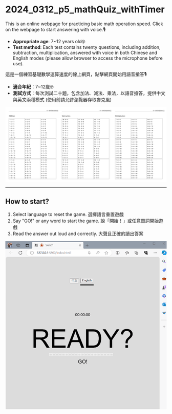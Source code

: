 # 2024_0312_p5_mathQuiz_withTimer

This is an online webpage for practicing basic math operation speed. Click on the webpage to start answering with voice.🎙️
- **Appropriate age**: 7~12 years old🤓
- **Test method**: Each test contains twenty questions, including addition, subtraction, multiplication, answered with voice in both Chinese and English modes 
(please allow browser to access the microphone before use).

這是一個練習基礎數學運算速度的線上網頁，點擊網頁開始用語音搶答🎙️
- **適合年紀**：7~12歲🤓
- **測試方式**：每次測試二十題，包含加法、減法、乘法，以語音搶答，提供中文與英文兩種模式 (使用前請允許瀏覽器存取麥克風)

![image](https://github.com/yunchen-lee/2024_0312_p5_mathQuiz_withTimer/blob/main/ref-01.png)

---
## How to start?

1. Select language to reset the game. 選擇語言重置遊戲
2. Say "GO!" or any word to start the game. 說「開始！」或任意單詞開始遊戲
3. Read the answer out loud and correctly. 大聲且正確的讀出答案


![image](https://github.com/yunchen-lee/2024_0312_p5_mathQuiz_withTimer/blob/main/ref.gif)

